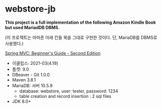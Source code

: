 # webstore-jb
**This project is a full implementation of the following Amazon Kindle Book but used MariadDB DBMS.**

(이 프로젝트는 아마존 아래 킨들 북을 그대로 구현한 것이다. 단, MariaDB를 DBMS로 사용했다.)

[Spring MVC: Beginner's Guide - Second Edition](https://www.amazon.com/dp/B01I9PAB2O/)
- 이클립스: 2021-03(4.19)
- 톰캣: 9.0
- DBeaver - Git 1.0.0
- Maven 3.8.1
- MariaDB: 서버 10.5.9
  - database: webstore, user: tester, password: 1234
  - table creation and record insertion : 2 sql files
- JDK 8.0+
